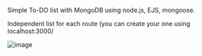 Simple To-DO list with MongoDB using node.js, EJS, mongoose.

Independent list for each route (you can create your one using localhost:3000/<yourlist>

![image](https://user-images.githubusercontent.com/24259502/162745921-e7b74a16-4a2b-46e4-9cc6-b0fe277e6729.png)
